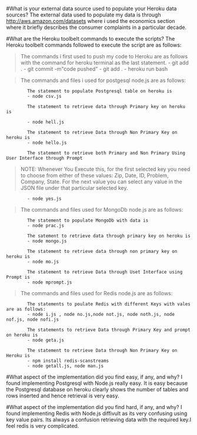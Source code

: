 #What is your external data source used to populate your Heroku data sources?
   The external data used to populate my data is through http://aws.amazon.com/datasets where i used the economics
   section where it briefly describes the consumer complaints in a particular decade.

#What are the Heroku toolbelt commands to execute the scripts?
   The Heroku toolbelt commands followed to execute the script are as follows:

> The commands i first used to push my code to Heroku are as follows with the command for heroku terminal as the last statement.
            - git add .
            - git commit -m"code pushed"
            - git add .
            - heroku run bash

> The commands and files i used for postgesql node.js are as follows:

            The statement to populate Postgresql table on heroku is
            - node csv.js

            The statement to retrieve data through Primary key on heroku is

            - node hell.js

            The statement to retrieve Data through Non Primary Key on heroku is
            - node hello.js

            The statement to retrieve both Primary and Non Primary Using User Interface through Prompt
> NOTE: Whenever You Execute this, for the first selected key you need to choose from either of these values:
> Zip, Date, ID, Problem, Company, State.
> For the next value you can select any value in the JSON file under that particular selected key.

            - node yes.js

> The commands and files used for MongoDb node.js are as follows:

            The statement to populate MongoDb with data is
            - node prac.js

            The satement to retrieve data through primary key on heroku is
            - node mongo.js

            The statement to retrieve data through non primary key on heroku is
            - node mo.js

            The statement to retrieve Data through Uset Interface using Prompt is
            - node mprompt.js

> The commands and files used for Redis node.js are as follows:

            The statements to poulate Redis with different Keys with vales are as follows:
            - node i.js , node no.js,node not.js, node noth.js, node nof.js, node nofi.js

            The statements to retrieve Data through Primary Key and prompt on heroku is
            - node geta.js

            The statement to retrieve Data through Non Primary Key on Heroku is
            - npm install redis-scanstreams
            - node getall.js, node man.js

#What aspect of the implementation did you find easy, if any, and why?
    I found implementing Postgresql with Node.js really easy. It is easy because the Postgresql database on heroku
clearly shows the number of tables and rows inserted and hence retrieval is very easy.

#What aspect of the implementation did you find hard, if any, and why?
    I found implementing Redis with Node.js diffivult as its very confusing using key value pairs. Its always a
confusion retrieving data with the required key.I feel redis is very complicated.






